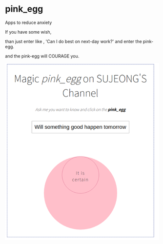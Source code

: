 # pink_egg
Apps to reduce anxiety

If you have some wish, 

than just enter like , 'Can I do best on next-day work?'
and enter the pink-egg.

and the pink-egg will COURAGE you.

![Alt text](pink.png?raw=true "Title")
